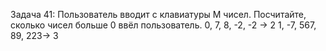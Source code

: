 Задача 41: Пользователь вводит с клавиатуры M чисел.
Посчитайте, сколько чисел больше 0 ввёл пользователь.
0, 7, 8, -2, -2 -> 2
1, -7, 567, 89, 223-> 3